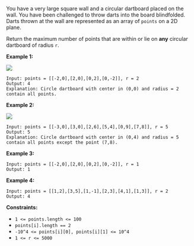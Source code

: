 You have a very large square wall and a circular dartboard placed on the wall.
You have been challenged to throw darts into the board blindfolded. Darts
thrown at the wall are represented as an array of `points` on a 2D plane.

Return the maximum number of points that are within or lie on  **any**
circular dartboard of radius `r`.



**Example 1:**

![](https://assets.leetcode.com/uploads/2020/04/29/sample_1_1806.png)

    
    
    Input: points = [[-2,0],[2,0],[0,2],[0,-2]], r = 2
    Output: 4
    Explanation: Circle dartboard with center in (0,0) and radius = 2 contain all points.
    

**Example 2:**

**![](https://assets.leetcode.com/uploads/2020/04/29/sample_2_1806.png)**

    
    
    Input: points = [[-3,0],[3,0],[2,6],[5,4],[0,9],[7,8]], r = 5
    Output: 5
    Explanation: Circle dartboard with center in (0,4) and radius = 5 contain all points except the point (7,8).
    

**Example 3:**

    
    
    Input: points = [[-2,0],[2,0],[0,2],[0,-2]], r = 1
    Output: 1
    

**Example 4:**

    
    
    Input: points = [[1,2],[3,5],[1,-1],[2,3],[4,1],[1,3]], r = 2
    Output: 4
    



**Constraints:**

  * `1 <= points.length <= 100`
  * `points[i].length == 2`
  * `-10^4 <= points[i][0], points[i][1] <= 10^4`
  * `1 <= r <= 5000`

